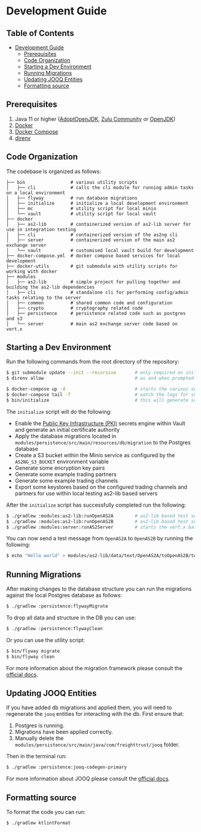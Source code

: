 # Development Guide

## Table of Contents

* [Development Guide](#development-guide)
    * [Prerequisites](#prerequisites)   
    * [Code Organization](#code-organization)
    * [Starting a Dev Environment](#starting-a-dev-environment)       
    * [Running Migrations](#running-migrations)
    * [Updating JOOQ Entities](#updating-jooq-entities)    
    * [Formatting source](#formatting-source)

## Prerequisites

1. Java 11 or higher ([AdoptOpenJDK](https://adoptopenjdk.net/), [Zulu Community](https://www.azul.com/products/zulu-community/) or [OpenJDK](https://openjdk.java.net/))
2. [Docker](https://docs.docker.com/install/)
3. [Docker Compose](https://docs.docker.com/compose/install/)
4. [direnv](https://github.com/direnv/direnv/blob/master/docs/installation.md)

## Code Organization

The codebase is organized as follows:

```text
├── bin                 # various utility scripts
│   ├── cli             # calls the cli module for running admin tasks on a local environment       
│   ├── flyway          # run database migrations
│   ├── initialize      # initialize a local development environment 
│   ├── mc              # utility script for local minio
│   └── vault           # utility script for local vault
├── docker
│   ├── as2-lib         # containerized version of as2-lib server for use in integration testing
│   ├── cli             # containerized version of the as2ng cli
│   ├── server          # containerized version of the main as2 exchange server
│   └── vault           # customised local vault build for development
├── docker-compose.yml  # docker compose based services for local development
├── docker-utils        # git submodule with utility scripts for working with docker
├── modules
│   ├── as2-lib         # simple project for pulling together and building the as2-lib dependencies
│   ├── cli             # standalone cli for performing config/admin tasks relating to the server
│   ├── common          # shared common code and configuration
│   ├── crypto          # cryptography related code
│   ├── persistence     # persistence related code such as postgres and s3
│   └── server          # main as2 exchange server code based on vert.x
```

## Starting a Dev Environment

Run the following commands from the root directory of the repository:

```sh
$ git submodule update --init --recursive       # only required on initial checkout
$ direnv allow                                  # as and when prompted to do so

$ docker-compose up -d                          # starts the various services such as vault, minio, postgres etc
$ docker-compose tail -f                        # watch the logs for successful services startup
$ bin/initialize                                # this will generate some initial state   
```

The `initialize` script will do the following:

* Enable the [Public Key Infrastructure (PKI)](https://www.vaultproject.io/docs/secrets/pki) secrets engine within Vault and generate an initial certificate authority
* Apply the database migrations located in `modules/persistence/src/main/resources/db/migration` to the Postgres database
* Create a S3 bucket within the Minio service as configured by the `AS2NG_S3_BUCKET` environment variable
* Generate some encryption key pairs 
* Generate some example trading partners
* Generate some example trading channels
* Export some keystores based on the configured trading channels and partners for use within local testing as2-lib based servers

After the `initialize` script has successfully completed run the following:

```sh
$ ./gradlew :modules:as2-lib:runOpenAS2A        # as2-lib based test server configured with one of the exported keystores and trading channels
$ ./gradlew :modules:as2-lib:runOpenAS2B        # as2-lib based test server configured with one of the exported keystores and trading channels
$ ./gradlew :modules:server:runAS2Server        # starts the vert.x based as2 exchange server 
```

You can now send a test message from `OpenAS2A` to `OpenAS2B` by running the following:

```sh
$ echo "Hello world" > modules/as2-lib/data/text/OpenAS2A/toOpenAS2B/test.txt
``` 

## Running Migrations

After making changes to the database structure you can run the migrations against the local Postgres database as follows:

```sh
$ ./gradlew :persistence:flywayMigrate 
```

To drop all data and structure in the DB you can use:

```sh
$ ./gradlew :persistence:flywayClean
```

Or you can use the utility script:

```sh
$ bin/flyway migrate                   
$ bin/flyway clean
```

For more information about the migration framework please consult the [official docs](https://flywaydb.org/).

## Updating JOOQ Entities

If you have added db migrations and applied them, you will need to regenerate the `jooq` entities for interacting with the db. First ensure that:

1. Postgres is running.
2. Migrations have been applied correctly.
3. Manually delete the `modules/persistence/src/main/java/com/freighttrust/jooq` folder.

Then in the terminal run:

```sh
$ ./gradlew :persistence:jooq-codegen-primary
```

For more information about JOOQ please consult the [official docs](https://www.jooq.org/). 

## Formatting source

To format the code you can run:

```sh
$ ./gradlew ktlintFormat
```
